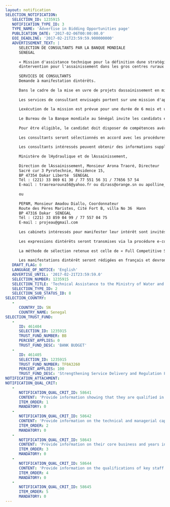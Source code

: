 ```yaml
---
layout: notification
SELECTION_NOTIFICATION: 
   SELECTION_ID: 1235915
   NOTIFICATION_TYPE_ID: 3
   TYPE_NAME: 'Advertise in Bidding Opportunities page'
   PUBLICATION_DATE: '2017-02-06T00:00:00.0'
   EOI_DEADLINE: '2017-02-21T23:59:59.900000000'
   ADVERTISEMENT_TEXT: |
      SELECTION DE CONSULTANTS PAR LA BANQUE MONDIALE
      SENEGAL
      
      « Mission d'assistance technique pour la définition dune stratégie
      dintervention pour l'assainissement dans les gros centres ruraux »
       
      SERVICES DE CONSULTANTS
      Demande à manifestation dintérêts.
      
      Dans le cadre de la mise en uvre de projets dassainissement en milieu rural, la Banque Mondiale en partenariat avec le Ministère de lHydraulique et de lAssainissement (MHA), envisage de financer les services de consultants décrits ci-dessous sur des fonds alloués par les bailleurs du programme WSP.
      
      Les services de consultant envisagés portent sur une mission d'appui au Ministère pour définir une stratégie dintervention pour lassainissement des gros centres ruraux dont la configuration ne se prête plus à loffre conventionnelle de latrines en zone rurale mais nécessite un système amélioré dassainissement plus élaboré. 
      
      Lexécution de la mission est prévue pour une durée de 6 mois et un démarrage courant avril 2017.
      
      Le Bureau de la Banque mondiale au Sénégal invite les candidats éligibles à manifester leur intérêt à fournir les services décrits ci-dessus. Les consultants intéressés doivent fournir les informations indiquant quils sont qualifiés pour exécuter les services (brochures, références concernant lexécution de contrats analogues, expérience dans des conditions similaires, disponibilité des connaissances nécessaires parmi le personnel de management (ou dencadrement) de la firme, etc. Les consultants peuvent sassocier pour renforcer leurs compétences respectives.
      
      Pour être éligible, le candidat doit disposer de compétences avérées en matière détudes de définition de stratégie dassainissement dans les gros centres ruraux ou les petites villes, incluant lélaboration des schémas directeurs jusquà la réalisation des études techniques détaillées et la production des dossiers dappels doffres en vue de la réalisation des travaux. Les membres de léquipe de consultants choisie devront justifier chacun au moins de deux expériences concluantes en matière de projets similaires, particulièrement appliquées aux populations sénégalaises ou ouest-africaines. La gestion détudes sur des populations rurales de grande taille est aussi essentielle.
      
      Les consultants seront sélectionnés en accord avec les procédures définies dans les Directives : Sélection et Emploi de Consultants par les Emprunteurs de la Banque mondiale , édition courante.
      
      Les consultants intéressés peuvent obtenir des informations supplémentaires au sujet des documents de référence aux adresses ci-dessous et aux jours et horaires suivants : du lundi au vendredi de 9 h à 13 h GMT jusquau jour ouvrable précédant la date limite de remise des expressions dintérêt, à 13 h GMT :
      
      Ministère de lHydraulique et de lAssainissement, 
      
      Direction de lAssainissement, Monsieur Arona Traoré, Directeur
      Sacré cur 3 Pyrotechnie, Résidence 15, 
      BP 47354 Dakar Liberté  SENEGAL 
      Tél : (221) 33 869 61 30 / 77 551 56 31 / 77656 57 54
      E-mail : traorearouna56@yahoo.fr ou dirass@orange.sn ou apolline_bancole@yahoo.fr
      
      ou
      
      PEPAM, Monsieur Amadou Diallo, Coordonnateur
      Route des Pères Maristes, Cité Fort B, villa No 36  Hann
      BP 47316 Dakar  SENEGAL
      Tél : (221) 33 859 04 99 / 77 557 04 75
      E-mail : projeau@gmail.com
      
      Les cabinets intéressés pour manifester leur intérêt sont invités à senregistrer dans le système eConsult2 de la Banque Mondiale : https://wbgeconsult2.worldbank.org/wbgec/index.html.
      
      Les expressions dintérêts seront transmises via la procédure e-consult2.
      
      La méthode de sélection retenue est celle de « Full Competitive Selection ».
      
      Les manifestations dintérêt seront rédigées en français et devront être déposées au plus tard le mardi 21 février 2017 à 12 h GMT.
   DRAFT_FLAG: 0
   LANGUAGE_OF_NOTICE: 'English'
   ADVERTISE_UNTIL: '2017-02-21T23:59:59.0'
   SELECTION_NUMBER: 1235915
   SELECTION_TITLE: 'Technical Assistance to the Ministry of Water and Sanitation (Senegal) to improve sanitation services delivery in small towns'
   SELECTION_TYPE_ID: 2
   SELECTION_SUB_STATUS_ID: 8
SELECTION_COUNTRY: 
   - 
      COUNTRY_ID: SN
      COUNTRY_NAME: Senegal
SELECTION_TRUST_FUND: 
   - 
      ID: 461404
      SELECTION_ID: 1235915
      TRUST_FUND_NUMBER: BB
      PERCENT_APPLIES: 0
      TRUST_FUND_DESC: 'BANK BUDGET'
   - 
      ID: 461405
      SELECTION_ID: 1235915
      TRUST_FUND_NUMBER: TF0A3260
      PERCENT_APPLIES: 100
      TRUST_FUND_DESC: 'Strengthening Service Delivery and Regulation Framework in Senegal WSS Sector'
NOTIFICATION_ATTACHMENT: 
NOTIFICATION_QUAL_CRIT: 
   - 
      NOTIFICATION_QUAL_CRIT_ID: 58641
      CONTENT: 'Provide information showing that they are qualified in the field of the assignment.'
      ITEM_ORDER: 1
      MANDATORY: 0
   - 
      NOTIFICATION_QUAL_CRIT_ID: 58642
      CONTENT: 'Provide information on the technical and managerial capabilities of the firm.'
      ITEM_ORDER: 2
      MANDATORY: 0
   - 
      NOTIFICATION_QUAL_CRIT_ID: 58643
      CONTENT: 'Provide information on their core business and years in business.'
      ITEM_ORDER: 3
      MANDATORY: 0
   - 
      NOTIFICATION_QUAL_CRIT_ID: 58644
      CONTENT: 'Provide information on the qualifications of key staff.'
      ITEM_ORDER: 4
      MANDATORY: 0
   - 
      NOTIFICATION_QUAL_CRIT_ID: 58645
      ITEM_ORDER: 5
      MANDATORY: 0
---
```

